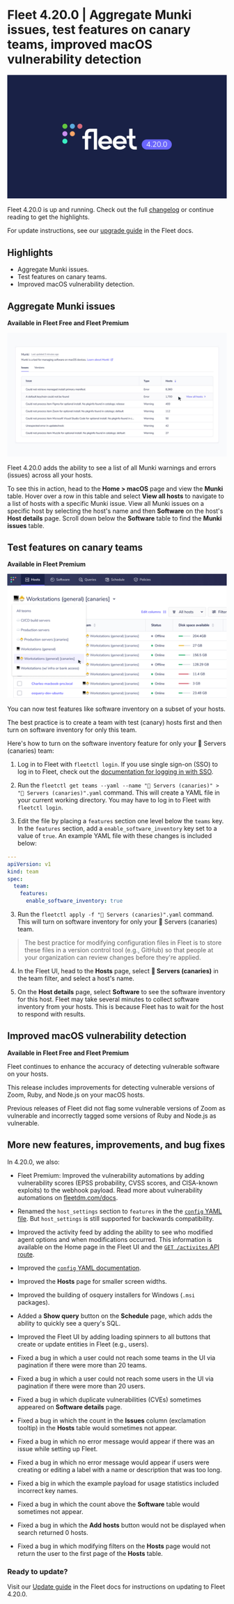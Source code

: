 # Fleet 4.20.0 | Aggregate Munki issues, test features on canary teams, improved macOS vulnerability detection

![Fleet 4.20.0](../website/assets/images/articles/fleet-4.20.0-1600x900.jpg)

Fleet 4.20.0 is up and running. Check out the full [changelog](https://github.com/fleetdm/fleet/releases/tag/fleet-v4.20.0) or continue reading to get the highlights.

For update instructions, see our [upgrade guide](https://fleetdm.com/docs/deploying/upgrading-fleet) in the Fleet docs.

## Highlights
- Aggregate Munki issues.
- Test features on canary teams.
- Improved macOS vulnerability detection.

## Aggregate Munki issues
**Available in Fleet Free and Fleet Premium**

![Aggregate Munki issues](../website/assets/images/articles/aggregate-munki-1600x900.jpg)

Fleet 4.20.0 adds the ability to see a list of all Munki warnings and errors (issues) across all your hosts. 

To see this in action, head to the **Home > macOS** page and view the **Munki** table. Hover over a row in this table and select **View all hosts** to navigate to a list of hosts with a specific Munki issue. View all Munki issues on a specific host by selecting the host's name and then **Software** on the host's **Host details** page. Scroll down below the **Software** table to find the **Munki issues** table.

## Test features on canary teams
**Available in Fleet Premium**

![Aggregate Munki issues](../website/assets/images/articles/canaries-1600x900.jpg)

You can now test features like software inventory on a subset of your hosts.

The best practice is to create a team with test (canary) hosts first and then turn on software inventory for only this team.

Here's how to turn on the software inventory feature for only your 🐣 Servers (canaries) team: 

1. Log in to Fleet with `fleetctl login`. If you use single sign-on (SSO) to log in to Fleet, check out the [documentation for logging in with SSO](https://fleetdm.com/docs/using-fleet/fleetctl-cli#logging-in-with-saml-sso-authentication).

1. Run the `fleetctl get teams --yaml --name "🐣 Servers (canaries)" > "🐣 Servers (canaries)".yaml` command. This will create a YAML file in your current working directory. You may have to log in to Fleet with `fleetctl login`.

2. Edit the file by placing a `features` section one level below the `teams` key. In the `features` section, add a `enable_software_inventory` key set to a value of `true`. An example YAML file with these changes is included below:

```yaml
---
apiVersion: v1
kind: team
spec:
  team:
    features:
      enable_software_inventory: true
```

3. Run the `fleetctl apply -f "🐣 Servers (canaries)".yaml` command. This will turn on software inventory for only your 🐣 Servers (canaries) team.  

> The best practice for modifying configuration files in Fleet is to store these files in a version control tool (e.g., GitHub) so that people at your organization can review changes before they're applied.

4. In the Fleet UI, head to the **Hosts** page, select **🐣 Servers (canaries)** in the team filter, and select a host's name. 

5. On the **Host details** page, select **Software** to see the software inventory for this host. Fleet may take several minutes to collect software inventory from your hosts. This is because Fleet has to wait for the host to respond with results.

## Improved macOS vulnerability detection
**Available in Fleet Free and Fleet Premium**

Fleet continues to enhance the accuracy of detecting vulnerable software on your hosts. 

This release includes improvements for detecting vulnerable versions of Zoom, Ruby, and Node.js on your macOS hosts.

Previous releases of Fleet did not flag some vulnerable versions of Zoom as vulnerable and incorrectly tagged some versions of Ruby and Node.js as vulnerable.

## More new features, improvements, and bug fixes

In 4.20.0, we also:

* Fleet Premium: Improved the vulnerability automations by adding vulnerability scores (EPSS probability, CVSS scores, and CISA-known exploits) to the webhook payload. Read more about vulnerability automations on [fleetdm.com/docs](https://fleetdm.com/docs/using-fleet/automations#vulnerability-automations).

* Renamed the `host_settings` section to `features` in the the [`config` YAML file](https://fleetdm.com/docs/using-fleet/configuration-files#features). But `host_settings` is still supported for backwards compatibility.

* Improved the activity feed by adding the ability to see who modified agent options and when modifications occurred. This information is available on the Home page in the Fleet UI and the [`GET /activites` API route](https://fleetdm.com/docs/rest-api/activities).

* Improved the [`config` YAML documentation](https://fleetdm.com/docs/using-fleet/configuration-files#organization-settings).

* Improved the **Hosts** page for smaller screen widths.

* Improved the building of osquery installers for Windows (`.msi` packages).

* Added a **Show query** button on the **Schedule** page, which adds the ability to quickly see a query's SQL.

* Improved the Fleet UI by adding loading spinners to all buttons that create or update entities in Fleet (e.g., users).

* Fixed a bug in which a user could not reach some teams in the UI via pagination if there were more than 20 teams.

* Fixed a bug in which a user could not reach some users in the UI via pagination if there were more than 20 users.

* Fixed a bug in which duplicate vulnerabilities (CVEs) sometimes appeared on **Software details** page.

* Fixed a bug in which the count in the **Issues** column (exclamation tooltip) in the **Hosts** table would sometimes not appear.

* Fixed a bug in which no error message would appear if there was an issue while setting up Fleet.

* Fixed a bug in which no error message would appear if users were creating or editing a label with a name or description that was too long.

* Fixed a big in which the example payload for usage statistics included incorrect key names.

* Fixed a bug in which the count above the **Software** table would sometimes not appear.

* Fixed a bug in which the **Add hosts** button would not be displayed when search returned 0 hosts.

* Fixed a bug in which modifying filters on the **Hosts** page would not return the user to the first page of the **Hosts** table. 


### Ready to update?

Visit our [Update guide](https://fleetdm.com/docs/deploying/upgrading-fleet) in the Fleet docs for instructions on updating to Fleet 4.20.0.

<meta name="category" value="releases">
<meta name="authorFullName" value="Noah Talerman">
<meta name="authorGitHubUsername" value="noahtalerman">
<meta name="publishedOn" value="2022-09-09">
<meta name="articleTitle" value="Fleet 4.20.0 | Aggregate Munki issues, test features on canary teams, improved macOS vulnerability detection">
<meta name="articleImageUrl" value="../website/assets/images/articles/fleet-4.20.0-1600x900.jpg">
